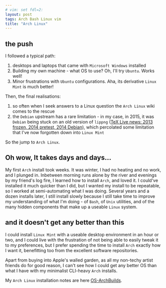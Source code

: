 ```yaml
---
# vim: set fdl=2:
layout: post
tags: Arch Bash Linux vim
title: "Arch Linux"
---
```


## the push
I followed a typical path:

1. desktops and laptops that came with `Microsoft Windows` installed
1. Building my own machine - what OS to use? Oh, I'll try `Ubuntu`. Works well!
1. Minor frustrations with `Ubuntu` configurations. Aha, its derivative `Linux Mint` is much better!

Then, the final realisations:

1. so often when I seek answers to a Linux question the `Arch Linux` wiki comes to the rescue
1. the `Debian` upstream has a rare limitation - in my case, in 2015, it was `Debian` being stuck on an old version of `lippng` ([TeX Live news: 2013 frozen, 2014 pretest, 2014 Debian](http://www.preining.info/blog/2014/04/tex-live-news-2013-frozen-2014-pretest-2014-debian/)), which percolated some limitation that I've now forgotten down into `Linux Mint`

So the jump to `Arch Linux`.

## Oh wow, It takes days and days...
My first `Arch` install took weeks. It was winter, I had no heating and no work, and I plunged in. Inbetween morning runs alone by the river and evenings by my friend's log fire, I learned how to install `Arch`, and loved it. I could've installed it much quicker than I did, but I wanted my install to be repeatable, so I worked at semi-automating what I was doing. Several years and a dozen installs later, I still install slowly because I still take time to improve my understanding of what I'm doing - of `Bash`, of `Unix` utilities, and of the many hidden components that make up a useable `Linux` system.

## and it doesn't get any better than this
I could install `Linux Mint` with a useable desktop environment in an hour or two, and I could live with the frustration of not being able to easily tweak it to my preferences, but I prefer spending the time to install `Arch` exactly how I want it, benefitting too from the excellent software repositories.

Apart from buying into Apple's walled garden, as all my non-techy artist friends do for good reason, I can't see how I could get any better OS than what I have with my minimalist CLI-heavy `Arch` installs.

My `Arch Linux` installation notes are here [OS-ArchBuilds](https://github.com/harriott/OS-ArchBuilds).

